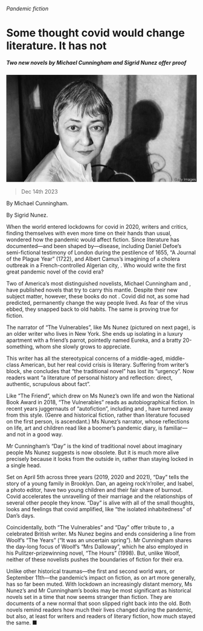 ###### Pandemic fiction

# Some thought covid would change literature. It has not 

##### Two new novels by Michael Cunningham and Sigrid Nunez offer proof 

![image](images/20231216_CUP004.jpg) 

> Dec 14th 2023 

By Michael Cunningham. 

By Sigrid Nunez. 

When the world entered lockdowns for covid in 2020, writers and critics, finding themselves with even more time on their hands than usual, wondered how the pandemic would affect fiction. Since  literature has documented—and been shaped by—disease, including Daniel Defoe’s semi-fictional testimony of London during the pestilence of 1655, “A Journal of the Plague Year” (1722), and Albert Camus’s imagining of a cholera outbreak in a French-controlled Algerian city, . Who would write the first great pandemic novel of the covid era?

Two of America’s most distinguished novelists, Michael Cunningham and , have published novels that try to carry this mantle. Despite their new subject matter, however, these books do not . Covid did not, as some had predicted, permanently change the way people lived. As fear of the virus ebbed, they snapped back to old habits. The same is proving true for fiction.

The narrator of “The Vulnerables”, like Ms Nunez (pictured on next page), is an older writer who lives in New York. She ends up isolating in a luxury apartment with a friend’s parrot, pointedly named Eureka, and a bratty 20-something, whom she slowly grows to appreciate. 

This writer has all the stereotypical concerns of a middle-aged, middle-class American, but her real covid crisis is literary. Suffering from writer’s block, she concludes that “the traditional novel” has lost its “urgency”. Now readers want “a literature of personal history and reflection: direct, authentic, scrupulous about fact”.

Like “The Friend”, which drew on Ms Nunez’s own life and won the National Book Award in 2018, “The Vulnerables” reads as autobiographical fiction. In recent years juggernauts of “autofiction”, including  and , have turned away from this style. (Genre and historical fiction, rather than literature focused on the first person, is ascendant.) Ms Nunez’s narrator, whose reflections on life, art and children read like a boomer’s pandemic diary, is familiar—and not in a good way.

Mr Cunningham’s “Day” is the kind of traditional novel about imaginary people Ms Nunez suggests is now obsolete. But it is much more alive precisely because it looks from the outside in, rather than staying locked in a single head. 

Set on April 5th across three years (2019, 2020 and 2021), “Day” tells the story of a young family in Brooklyn. Dan, an ageing rock’n’roller, and Isabel, a photo editor, have two young children and their fair share of burnout. Covid accelerates the unravelling of their marriage and the relationships of several other people they know. “Day” is alive with all of the small thoughts, looks and feelings that covid amplified, like “the isolated inhabitedness” of Dan’s days.

Coincidentally, both “The Vulnerables” and “Day” offer tribute to , a celebrated British writer. Ms Nunez begins and ends considering a line from Woolf’s “The Years” (“It was an uncertain spring”). Mr Cunningham shares the day-long focus of Woolf’s “Mrs Dalloway”, which he also employed in his Pulitzer-prizewinning novel, “The Hours” (1998). But, unlike Woolf, neither of these novelists pushes the boundaries of fiction for their era. 

Unlike other historical traumas—the first and second world wars, or September 11th—the pandemic’s impact on fiction, as on art more generally, has so far been muted. With lockdown an increasingly distant memory, Ms Nunez’s and Mr Cunningham’s books may be most significant as historical novels set in a time that now seems stranger than fiction. They are documents of a new normal that soon slipped right back into the old. Both novels remind readers how much their lives changed during the pandemic, but also, at least for writers and readers of literary fiction, how much stayed the same. ■


